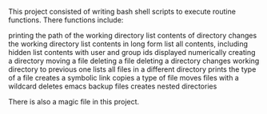 This project consisted of writing bash shell scripts to execute routine functions. There functions include:

printing the path of the working directory
list contents of directory
changes the working directory
list contents in long form
list all contents, including hidden
list contents with user and group ids displayed numerically
creating a directory
moving a file
deleting a file
deleting a directory
changes working directory to previous one
lists all files in a different directory
prints the type of a file
creates a symbolic link
copies a type of file
moves files with a wildcard
deletes emacs backup files
creates nested directories

There is also a magic file in this project.